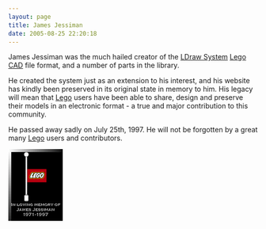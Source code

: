 ```yaml
---
layout: page
title: James Jessiman
date: 2005-08-25 22:20:18
---
```

James Jessiman was the much hailed creator of the [LDraw System](/wiki/ldraw_system.html "The primary system for CAD representation of Lego parts") [Lego](/wiki/lego.html "The best known construction toy") [CAD](/wiki/cad.html "Computer Aided Design") file format, and a number of parts in the library.

He created the system just as an extension to his interest, and his website has kindly been preserved in its original state in memory to him. His legacy will mean that [Lego](/wiki/lego.html "The best known construction toy") users have been able to share, design and preserve their models in an electronic format - a true and major contribution to this community.

He passed away sadly on July 25th, 1997. He will not be forgotten by a great many [Lego](/wiki/lego.html "The best known construction toy") users and contributors.

[![James Jessiman memorial](/galleries/gallery-1-common-images/40-memorial4.png)](http://www.ldraw.org/modules.php?op=modload&name=News&file=article&sid=222)

